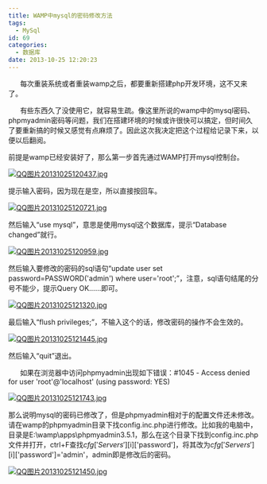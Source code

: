 ```yaml
---
title: WAMP中mysql的密码修改方法
tags:
  - MySql
id: 69
categories:
  - 数据库
date: 2013-10-25 12:20:23
---
```


&nbsp; &nbsp; &nbsp; 每次重装系统或者重装wamp之后，都要重新搭建php开发环境，这不又来了。

&nbsp; &nbsp; &nbsp; 有些东西久了没使用它，就容易生疏。像这里所说的wamp中的mysql密码、phpmyadmin密码等问题，我们在搭建环境的时候或许很快可以搞定，但时间久了要重新搞的时候又感觉有点麻烦了。因此这次我决定把这个过程给记录下来，以便以后翻阅。

前提是wamp已经安装好了，那么第一步首先通过WAMP打开mysql控制台。

[![QQ图片20131025120437.jpg](http://zhousenbiao.com/wp-content/uploads/2013/10/3611043254.jpg)](http://zhousenbiao.com/attachment/62/ "QQ图片20131025120437.jpg")

提示输入密码，因为现在是空，所以直接按回车。

[![QQ图片20131025120721.jpg](http://zhousenbiao.com/wp-content/uploads/2013/10/3266336872.jpg)](http://zhousenbiao.com/attachment/63/ "QQ图片20131025120721.jpg")

然后输入&ldquo;use mysql&rdquo;，意思是使用mysql这个数据库，提示&ldquo;Database changed&rdquo;就行。

[![QQ图片20131025120959.jpg](http://zhousenbiao.com/wp-content/uploads/2013/10/3269423899.jpg)](http://zhousenbiao.com/attachment/64/ "QQ图片20131025120959.jpg")

然后输入要修改的密码的sql语句&ldquo;update user set password=PASSWORD('admin') where user='root';&rdquo;，注意，sql语句结尾的分号不能少，提示Query OK&hellip;&hellip;即可。

[![QQ图片20131025121320.jpg](http://zhousenbiao.com/wp-content/uploads/2013/10/3352295584.jpg)](http://zhousenbiao.com/attachment/65/ "QQ图片20131025121320.jpg")

最后输入&ldquo;flush privileges;&rdquo;，不输入这个的话，修改密码的操作不会生效的。

[![QQ图片20131025121445.jpg](http://zhousenbiao.com/wp-content/uploads/2013/10/4294617675.jpg)](http://zhousenbiao.com/attachment/66/ "QQ图片20131025121445.jpg")

然后输入&ldquo;quit&rdquo;退出。

&nbsp; &nbsp; &nbsp; 如果在浏览器中访问phpmyadmin出现如下错误：#1045 - Access denied for user 'root'@'localhost'&nbsp;(using password: YES)&nbsp;

[![QQ图片20131025121743.jpg](http://zhousenbiao.com/wp-content/uploads/2013/10/4140904756.jpg)](http://zhousenbiao.com/attachment/68/ "QQ图片20131025121743.jpg")

那么说明mysql的密码已修改了，但是phpmyadmin相对于的配置文件还未修改。请在wamp的phpmyadmin目录下找config.inc.php进行修改。比如我的电脑中，目录是E:\wamp\apps\phpmyadmin3.5.1，那么在这个目录下找到config.inc.php文件并打开，ctrl+F查找$cfg['Servers'][$i]['password']，将其改为$cfg['Servers'][$i]['password']='admin'，admin即是修改后的密码。

[![QQ图片20131025121450.jpg](http://zhousenbiao.com/wp-content/uploads/2013/10/2766738.jpg)](http://zhousenbiao.com/attachment/67/ "QQ图片20131025121450.jpg")